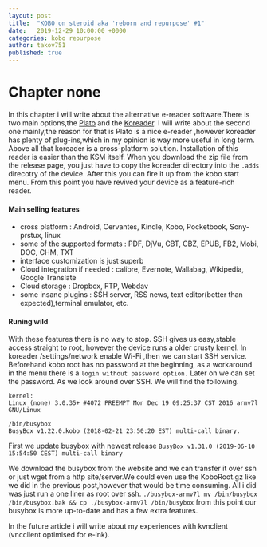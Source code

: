 ```yaml
---
layout: post
title:  "KOBO on steroid aka 'reborn and repurpose' #1"
date:   2019-12-29 10:00:00 +0000
categories: kobo repurpose
author: takov751
published: true
---
```

# Chapter none
In this chapter i will write about the alternative e-reader software.There is two main options,the [Plato](https://github.com/baskerville/plato) and the [Koreader](https://github.com/koreader/koreader). I will write about the second one mainly,the reason for that is Plato is a nice e-reader ,however koreader has plenty of plug-ins,which in my opinion is way more useful in long term. Above all that koreader is a cross-platform solution. Installation of this reader is easier than the KSM itself. When you download the zip file from the release page, you just have to copy the koreader directory into the `.adds` direcotry of the device. After this you can fire it up from the kobo start menu.
From this point you have revived your device as a feature-rich reader.

#### Main selling features

- cross platform : Android, Cervantes, Kindle, Kobo, Pocketbook, Sony-prstux, linux
- some of the supported formats : PDF, DjVu, CBT, CBZ, EPUB, FB2, Mobi, DOC, CHM, TXT
- interface customization is just superb
- Cloud integration if needed : calibre, Evernote, Wallabag, Wikipedia, Google Translate
- Cloud storage : Dropbox, FTP, Webdav
- some insane plugins : SSH server, RSS news, text editor(better than expected),terminal emulator, etc.

#### Runing wild

With these features there is no way to stop.
SSH gives us easy,stable access straight to root, however the device runs a older crusty kernel.
In koreader /settings/network enable Wi-Fi ,then we can start SSH service. Beforehand kobo root has no password at the beginning, as a workaround in the menu there is a `login without password option.` Later on we can set the password.
As we look around over SSH. We will find the following.
```
kernel:
Linux (none) 3.0.35+ #4072 PREEMPT Mon Dec 19 09:25:37 CST 2016 armv7l GNU/Linux

/bin/busybox
BusyBox v1.22.0.kobo (2018-02-21 23:50:20 EST) multi-call binary.
```
First we update busybox with newest release  `BusyBox v1.31.0 (2019-06-10 15:54:50 CEST) multi-call binary`

We download the busybox from the website and we can transfer it over ssh or just wget from a http site/server.We could even use the KoboRoot.gz like we did in the previous post,however that would be time consuming.
All i did was just run a one liner as root over ssh. `./busybox-armv7l mv /bin/busybox /bin/busybox.bak && cp ./busybox-armv7l /bin/busybox` from this point our busybox is more up-to-date and has a few extra features.

In the future article i will write about my experiences with kvnclient (vncclient optimised for e-ink).